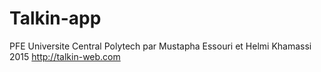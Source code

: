 # Talkin-app

PFE Universite Central Polytech par Mustapha Essouri et  Helmi Khamassi 2015 
http://talkin-web.com
